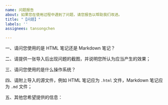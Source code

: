 ```yaml
---
name: 问题报告
about: 如果您在使用过程中遇到了问题，请您报告以帮助我们改进。
title: "【问题】"
labels: ''
assignees: tansongchen

---
```


一、请问您使用的是 HTML 笔记还是 Markdown 笔记？

二、请提供一张导入后出现问题的截图，并说明您所认为应当产生的效果；

三、请问您使用的是什么操作系统？

四、请附上导入的源文件，例如 HTML 笔记应为 `.html` 文件，Markdown 笔记应为 `.md` 文件；

五、其他您希望提供的信息：

